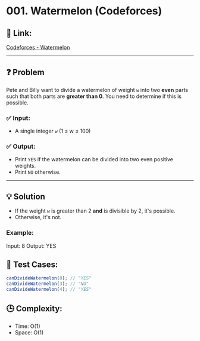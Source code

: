 # 001. Watermelon (Codeforces)

## 🔗 Link:

[Codeforces - Watermelon](https://codeforces.com/problemset/problem/4/A)

---

## ❓ Problem

Pete and Billy want to divide a watermelon of weight `w` into two **even** parts such that both parts are **greater than 0**. You need to determine if this is possible.

### ✅ Input:

-   A single integer `w` (1 ≤ w ≤ 100)

### ✅ Output:

-   Print `YES` if the watermelon can be divided into two even positive weights.
-   Print `NO` otherwise.

---

## 💡 Solution

-   If the weight `w` is greater than 2 **and** is divisible by 2, it's possible.
-   Otherwise, it's not.

### Example:

Input: 8
Output: YES

## 🧪 Test Cases:

```js
canDivideWatermelon(8); // "YES"
canDivideWatermelon(3); // "NO"
canDivideWatermelon(4); // "YES"
```

## 🕒 Complexity:

-   Time: O(1)
-   Space: O(1)
